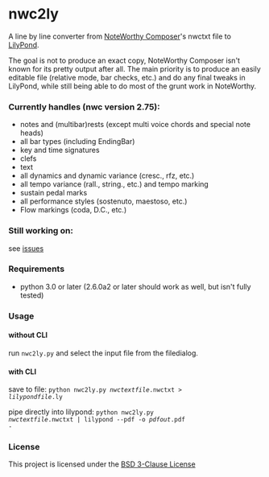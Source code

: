 # nwc2ly
A line by line converter from [NoteWorthy Composer](https://noteworthycomposer.com/)'s nwctxt file to [LilyPond](http://lilypond.org/).

The goal is not to produce an exact copy, NoteWorthy Composer isn't known for its pretty output after all. The main priority is to produce an easily editable file (relative mode, bar checks, etc.) and do any final tweaks in LilyPond, while still being able to do most of the grunt work in NoteWorthy.

### Currently handles (nwc version 2.75):
* notes and (multibar)rests (except multi voice chords and special note heads)
* all bar types (including EndingBar)
* key and time signatures
* clefs
* text
* all dynamics and dynamic variance (cresc., rfz, etc.)
* all tempo variance (rall., string., etc.) and tempo marking
* sustain pedal marks
* all performance styles (sostenuto, maestoso, etc.)
* Flow markings (coda, D.C., etc.)

### Still working on:
see [issues](../../issues?q=is%3Aopen+is%3Aissue+label%3A%22new+feature%22 "issues")

### Requirements
* python 3.0 or later (2.6.0a2 or later should work as well, but isn't fully tested)

### Usage
#### without CLI
run `nwc2ly.py` and select the input file from the filedialog.
#### with CLI
save to file:
<code>python nwc2ly.py <i>nwctextfile</i>.nwctxt > <i>lilypondfile</i>.ly</code>

pipe directly into lilypond:
<code>python nwc2ly.py <i>nwctextfile</i>.nwctxt | lilypond --pdf -o <i>pdfout</i>.pdf -</code>

### License ###

This project is licensed under the [BSD 3-Clause License](./LICENSE)
